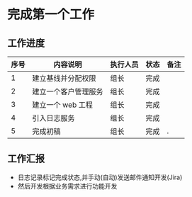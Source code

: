 # 完成第一个工作

## 工作进度

| 序号 | 内容说明             | 执行人员 | 状态 | 备注 |
| ---- | -------------------- | -------- | ---- | ---- |
| 1    | 建立基线并分配权限   | 组长     | 完成 |      |
| 2    | 建立一个客户管理服务 | 组长     | 完成 |      |
| 3    | 建立一个 web 工程    | 组长     | 完成 |      |
| 4    | 引入日志服务         | 组长     | 完成 |      |
| 5    | 完成初稿             | 组长     | 完成 | .    |

## 工作汇报

- 日志记录标记完成状态,并手动(自动)发送邮件通知开发(Jira)
- 然后开发根据业务需求进行功能开发
